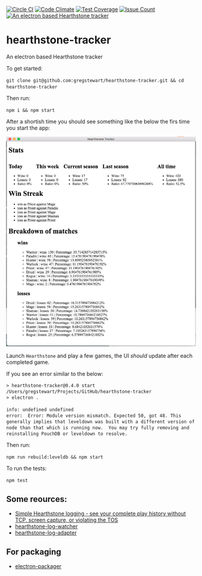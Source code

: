 [![Circle CI](https://circleci.com/gh/gregstewart/hearthstone-tracker.svg?style=shield)](https://circleci.com/gh/gregstewart/hearthstone-tracker)
[![Code Climate](https://codeclimate.com/github/gregstewart/hearthstone-tracker/badges/gpa.svg)](https://codeclimate.com/github/gregstewart/hearthstone-tracker)
[![Test Coverage](https://codeclimate.com/github/gregstewart/hearthstone-tracker/badges/coverage.svg)](https://codeclimate.com/github/gregstewart/hearthstone-tracker/coverage)
[![Issue Count](https://codeclimate.com/github/gregstewart/hearthstone-tracker/badges/issue_count.svg)](https://codeclimate.com/github/gregstewart/hearthstone-tracker)
[![An electron based Hearthstone tracker](https://img.shields.io/npm/v/hearthstone-tracker.svg)](https://www.npmjs.com/package/hearthstone-tracker)

# hearthstone-tracker
An electron based Hearthstone tracker

To get started:

`git clone git@github.com:gregstewart/hearthstone-tracker.git && cd hearthstone-tracker`

Then run:

`npm i && npm start`

After a shortish time you should see something like the below the firs time you start the app:

![First screenshot](https://raw.githubusercontent.com/gregstewart/hearthstone-tracker/master/assets/screenshot.png)

Launch `Hearthstone` and play a few games, the UI *should* update after each completed game.

If you see an error similar to the below:

```
> hearthstone-tracker@0.4.0 start /Users/gregstewart/Projects/GitHub/hearthstone-tracker
> electron .

info: undefined undefined
error:  Error: Module version mismatch. Expected 50, got 48. This generally implies that leveldown was built with a different version of node than that which is running now.  You may try fully removing and reinstalling PouchDB or leveldown to resolve.
```

Then run:

`npm run rebuild:leveldb && npm start`

To run the tests:

`npm test`

## Some reources:
* [Simple Hearthstone logging - see your complete play history without TCP, screen capture, or violating the TOS](https://www.reddit.com/r/hearthstone/comments/268fkk/simple_hearthstone_logging_see_your_complete_play)
* [hearthstone-log-watcher](https://www.npmjs.com/package/hearthstone-log-watcher)
* [hearthstone-log-adapter](https://www.npmjs.com/package/hearthstone-log-adapter)


## For packaging
* [electron-packager](https://github.com/maxogden/electron-packager)

